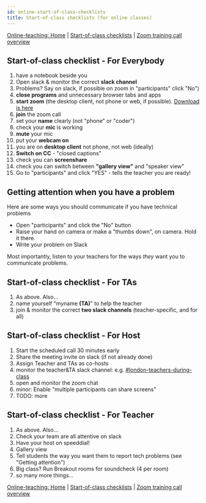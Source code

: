 ```yaml
---
id: online-start-of-class-checklists
title: Start-of-class checklists (for online classes)
---
```


[Online-teaching: Home](online-teaching.md)
| [Start-of-class checklists](online-start-of-class-checklists.md)
| [Zoom training call overview](zoom-training-call-overview)


## Start-of-class checklist - For Everybody
1. have a notebook beside you
1. Open slack & monitor the correct **slack channel**
1. Problems?  Say on slack, if possible on zoom in "participants" click "No")
1. **close programs** and unnecessary browser tabs and apps
1. **start zoom** (the desktop client, not phone or web, if possible).  [Download is here](https://zoom.us/download)
1. **join** the zoom call
1. set your **name** clearly (not "phone" or "coder")
1. check your **mic** is working
1. **mute** your mic
1. put your **webcam on**
1. you are on **desktop client** not phone, not web (ideally)
1. **Switch on CC** - "closed captions"
1. check you can **screenshare**
1. check you can switch between **"gallery view"** and "speaker view"
1. Go to "participants" and click "YES" - tells the teacher you are ready!

## Getting attention when you have a problem

Here are some ways you should communicate if you have technical problems
 * Open "participants" and click the "No" button
 * Raise your hand on camera or make a "thumbs down", on camera.  Hold it there.
 * Write your problem on Slack

Most importantly, listen to your teachers for the ways *they* want you to communicate problems.

## Start-of-class checklist - For TAs
1. As above.  Also...
1. name yourself "myname **(TA)**" to help the teacher
1. join & monitor the correct **two slack channels** (teacher-specific, and for all)

## Start-of-class checklist - For Host
1. Start the scheduled call 30 minutes early
1. Share the meeting invite on slack (if not already done)
1. Assign Teacher and TAs as co-hosts
1. monitor the teacher&TA slack channel: e.g. [#london-teachers-during-class](https://app.slack.com/client/T2H71EFLK/C0109KRLYTS/thread/C010D1C41K2-1584699383.012200)
1. open and monitor the zoom chat
1. minor: Enable "multiple participants can share screens"
1. TODO: more

## Start-of-class checklist - For Teacher
1. As above.  Also...
1. Check your team are all attentive on slack
1. Have your host on speeddial!
1. Gallery view
1. Tell students the way you want them to report tech problems (see "Getting attention")
1. Big class?  Run Breakout rooms for soundcheck (4 per room)
1. so many more things...

[Online-teaching: Home](online-teaching.md)
| [Start-of-class checklists](online-start-of-class-checklists.md)
| [Zoom training call overview](zoom-training-call-overview)
